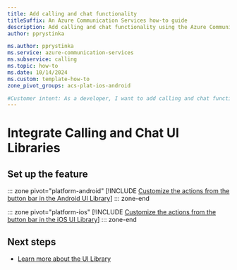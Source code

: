 ```yaml
---
title: Add calling and chat functionality
titleSuffix: An Azure Communication Services how-to guide
description: Add calling and chat functionality using the Azure Communication Services UI Library.
author: pprystinka

ms.author: pprystinka
ms.service: azure-communication-services
ms.subservice: calling
ms.topic: how-to 
ms.date: 10/14/2024
ms.custom: template-how-to
zone_pivot_groups: acs-plat-ios-android

#Customer intent: As a developer, I want to add calling and chat functionality to my App.
---
```


# Integrate Calling and Chat UI Libraries

## Set up the feature

::: zone pivot="platform-android"
[!INCLUDE [Customize the actions from the button bar in the Android UI Library](./includes/get-started-calling-with-chat/android.md)]
::: zone-end

::: zone pivot="platform-ios"
[!INCLUDE [Customize the actions from the button bar in the iOS UI Library](./includes/get-started-calling-with-chat/ios.md)]
::: zone-end

## Next steps

- [Learn more about the UI Library](../../concepts/ui-library/ui-library-overview.md)
